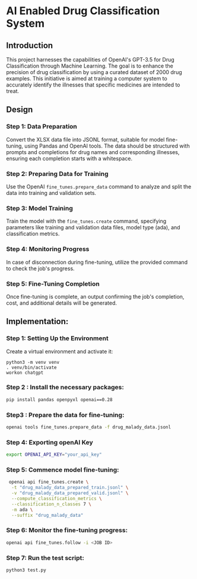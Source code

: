# AI Enabled Drug Classification System

## Introduction

This project harnesses the capabilities of OpenAI's GPT-3.5 for Drug Classification through Machine Learning. The goal is to enhance the precision of drug classification by using a curated dataset of 2000 drug examples. This initiative is aimed at training a computer system to accurately identify the illnesses that specific medicines are intended to treat.

## Design

### Step 1: Data Preparation

Convert the XLSX data file into JSONL format, suitable for model fine-tuning, using Pandas and OpenAI tools. The data should be structured with prompts and completions for drug names and corresponding illnesses, ensuring each completion starts with a whitespace.

### Step 2: Preparing Data for Training

Use the OpenAI `fine_tunes.prepare_data` command to analyze and split the data into training and validation sets.

### Step 3: Model Training

Train the model with the `fine_tunes.create` command, specifying parameters like training and validation data files, model type (ada), and classification metrics.

### Step 4: Monitoring Progress

In case of disconnection during fine-tuning, utilize the provided command to check the job's progress.

### Step 5: Fine-Tuning Completion

Once fine-tuning is complete, an output confirming the job's completion, cost, and additional details will be generated.

## Implementation:

### Step 1: Setting Up the Environment

Create a virtual environment and activate it:

```shell
python3 -m venv venv
. venv/bin/activate
workon chatgpt
```
### Step 2 : Install the necessary packages:

```bash
pip install pandas openpyxl openai==0.28
```

### Step3 : Prepare the data for fine-tuning:

```bash
openai tools fine_tunes.prepare_data -f drug_malady_data.jsonl
```

### Step 4: Exporting openAI Key

```bash
export OPENAI_API_KEY="your_api_key"
```

### Step 5: Commence model fine-tuning:

```bash
 openai api fine_tunes.create \
  -t "drug_malady_data_prepared_train.jsonl" \
  -v "drug_malady_data_prepared_valid.jsonl" \
  --compute_classification_metrics \
  --classification_n_classes 7 \
  -m ada \
  --suffix "drug_malady_data"
```

### Step 6: Monitor the fine-tuning progress:

```bash
openai api fine_tunes.follow -i <JOB ID>
```

### Step 7: Run the test script:

```bash
python3 test.py
```


